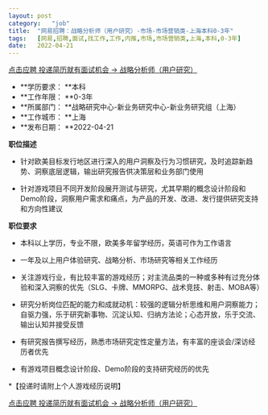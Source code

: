 ```yaml
---
layout:	post
category:	"job"
title:	"网易招聘：战略分析师（用户研究）-市场-市场营销类-上海本科0-3年"
tags:	[网易,招聘,面试,找工作,工作,内推,市场,市场营销类,上海,本科,0-3年]
date:	2022-04-21
---
```


[点击应聘 投递简历就有面试机会 ->  战略分析师（用户研究）](http://mobile.bole.netease.com/bole/boleDetail?id=39360&employeeId=346f03c3cda5f04c&key=all)



- **学历要求： **本科
- **工作年限： **0-3年
- **所属部门： **战略研究中心-新业务研究中心-新业务研究组（上海）
- **工作城市： **上海
- **发布日期： **2022-04-21



**职位描述**

* 针对欧美目标发行地区进行深入的用户洞察及行为习惯研究，及时追踪新趋势、洞察底层逻辑，输出研究报告供决策层和业务部门使用

* 针对游戏项目不同开发阶段展开测试与研究，尤其早期的概念设计阶段和Demo阶段，洞察用户需求和痛点，为产品的开发、改进、发行提供研究支持和方向性建议



**职位要求**

* 本科以上学历，专业不限，欧美多年留学经历，英语可作为工作语言

* 一年及以上用户体验研究、战略分析、市场研究等相关工作经历

* 关注游戏行业，有比较丰富的游戏经历；对主流品类的一种或多种有过充分体验和深入洞察的优先（SLG、卡牌、MMORPG、战术竞技、射击、MOBA等）

* 研究分析岗位匹配的能力和成就动机：较强的逻辑分析思维和用户洞察能力；自驱力强，乐于研究新事物、沉淀认知、归纳方法论；心态开放，乐于交流、输出认知并接受反馈

* 有研究报告撰写经历，熟悉市场研究定性定量方法，有丰富的座谈会/深访经历者优先

* 有游戏项目概念设计阶段、Demo阶段的支持研究经历的优先

*【投递时请附上个人游戏经历说明】



[点击应聘 投递简历就有面试机会 ->  战略分析师（用户研究）](http://mobile.bole.netease.com/bole/boleDetail?id=39360&employeeId=346f03c3cda5f04c&key=all)